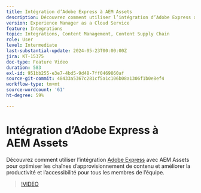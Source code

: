 ```yaml
---
title: Intégration d’Adobe Express à AEM Assets
description: Découvrez comment utiliser l’intégration d’Adobe Express avec AEM Assets afin d’optimiser les chaînes d’approvisionnement de contenu et d’améliorer la productivité et l’accessibilité pour toutes les personnes membres de l’équipe.
version: Experience Manager as a Cloud Service
feature: Integrations
topic: Integrations, Content Management, Content Supply Chain
role: User
level: Intermediate
last-substantial-update: 2024-05-23T00:00:00Z
jira: KT-15375
doc-type: Feature Video
duration: 583
exl-id: 951bb255-e3e7-4bd5-9d48-7ff0469860af
source-git-commit: 48433a5367c281cf5a1c106b08a1306f1b0e8ef4
workflow-type: tm+mt
source-wordcount: '61'
ht-degree: 59%

---
```


# Intégration d’Adobe Express à AEM Assets

Découvrez comment utiliser l’intégration [Adobe Express](https://www.adobe.com/fr/express/) avec AEM Assets pour optimiser les chaînes d’approvisionnement de contenu et améliorer la productivité et l’accessibilité pour tous les membres de l’équipe.

>[!VIDEO](https://video.tv.adobe.com/v/3425193/?learn=on)
